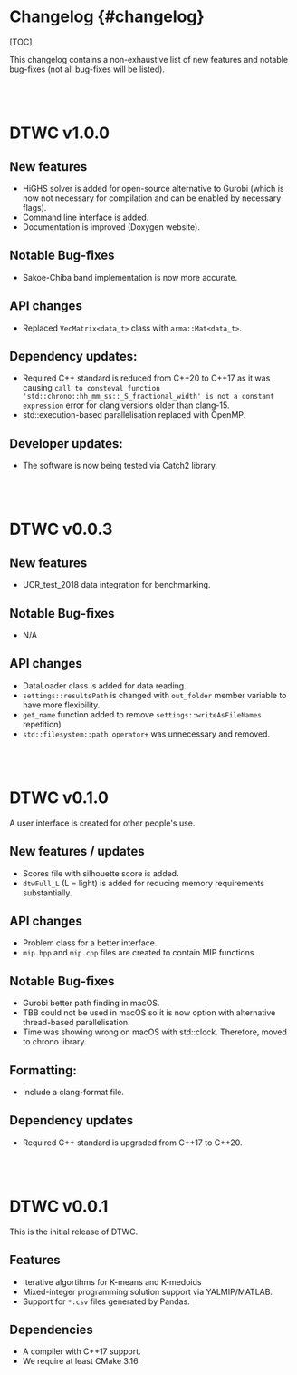 # Changelog {#changelog}

[TOC]

This changelog contains a non-exhaustive list of new features and notable bug-fixes (not all bug-fixes will be listed). 


<br/><br/>
# DTWC v1.0.0

## New features
* HiGHS solver is added for open-source alternative to Gurobi (which is now not necessary for compilation and can be enabled by necessary flags). 
* Command line interface is added. 
* Documentation is improved (Doxygen website).


## Notable Bug-fixes
* Sakoe-Chiba band implementation is now more accurate. 

## API changes
* Replaced `VecMatrix<data_t>` class with `arma::Mat<data_t>`. 

## Dependency updates:
* Required C++ standard is reduced from C++20 to C++17 as it was causing `call to consteval function 'std::chrono::hh_mm_ss::_S_fractional_width' is not a constant expression` error for clang versions older than clang-15.
* std::execution-based parallelisation replaced with OpenMP.

## Developer updates: 
* The software is now being tested via Catch2 library. 

<br/><br/>
# DTWC v0.0.3

## New features
* UCR_test_2018 data integration for benchmarking. 

## Notable Bug-fixes
* N/A

## API changes
* DataLoader class is added for data reading. 
* `settings::resultsPath` is changed with `out_folder` member variable to have more flexibility. 
* `get_name` function added to remove `settings::writeAsFileNames` repetition)
* `std::filesystem::path operator+` was unnecessary and removed. 

<br/><br/>
# DTWC v0.1.0

A user interface is created for other people's use. 

## New features / updates
- Scores file with silhouette score is added. 
- `dtwFull_L` (L = light) is added for reducing memory requirements substantially.  

## API changes
- Problem class for a better interface. 
- `mip.hpp` and `mip.cpp` files are created to contain MIP functions.

## Notable Bug-fixes
* Gurobi better path finding in macOS. 
* TBB could not be used in macOS so it is now option with alternative thread-based parallelisation. 
* Time was showing wrong on macOS with std::clock. Therefore, moved to chrono library.

## Formatting: 
- Include a clang-format file. 

## Dependency updates
  * Required C++ standard is upgraded from C++17 to C++20. 

<br/><br/>
# DTWC v0.0.1

This is the initial release of DTWC. 

## Features
- Iterative algortihms for K-means and K-medoids 
- Mixed-integer programming solution support via YALMIP/MATLAB. 
- Support for `*.csv` files generated by Pandas.  

## Dependencies
  * A compiler with C++17 support. 
  * We require at least CMake 3.16. 